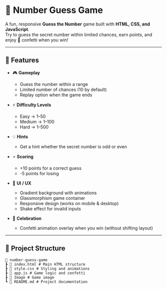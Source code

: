 # 🎯 Number Guess Game

A fun, responsive **Guess the Number** game built with **HTML, CSS, and JavaScript**.  
Try to guess the secret number within limited chances, earn points, and enjoy 🎊 confetti when you win!

---

## 🚀 Features

- 🎮 **Gameplay**
  - Guess the number within a range
  - Limited number of chances (10 by default)
  - Replay option when the game ends  

- ⚡ **Difficulty Levels**
  - Easy → 1–50  
  - Medium → 1–100  
  - Hard → 1–500  

- 💡 **Hints**
  - Get a hint whether the secret number is odd or even  

- ⭐ **Scoring**
  - +10 points for a correct guess  
  - -5 points for losing  

- 🎨 **UI / UX**
  - Gradient background with animations  
  - Glassmorphism game container  
  - Responsive design (works on mobile & desktop)  
  - Shake effect for invalid inputs  

- 🎊 **Celebration**
  - Confetti animation overlay when you win (without shifting layout)  

---

## 📂 Project Structure
```
📁 number-guess-game
┣ 📄 index.html # Main HTML structure
┣ 📄 style.css # Styling and animations
┣ 📄 app.js # Game logic and confetti
┣ 📄 Image # Game image
┗ 📄 README.md # Project documentation
